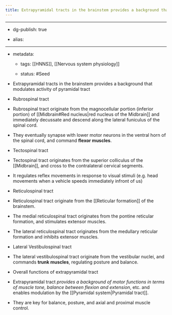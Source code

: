 ```yaml
---
title: Extrapyramidal tracts in the brainstem provides a background that modulates activity of pyramidal tract
---
```


- --

- dg-publish: true

- alias:

- --

- metadata:
	 - tags: [[HNNS]], [[Nervous system physiology]]

	 - status: #Seed 

- Extrapyramidal tracts in the brainstem provides a background that modulates activity of pyramidal tract

- Rubrospinal tract

- Rubrospinal tract originate from the magnocellular portion (inferior portion) of [[Midbrain#Red nucleus|red nucleus of the Midbrain]] and immediately decussate and descend along the lateral funiculus of the spinal cord.

- They eventually synapse with lower motor neurons in the ventral horn of the spinal cord, and command **flexor muscles**.

- Tectospinal tract

- Tectospinal tract originates from the superior colliculus of the [[Midbrain]], and cross to the contralateral cervical segments.

- It regulates reflex movements in response to visual stimuli (e.g. head movements when a vehicle speeds immediately infront of us)

- Reticulospinal tract

- Reticulospinal tract originate from the [[Reticular formation]] of the brainstem.

- The medial reticulospinal tract originates from the pontine reticular formation, and stimulates extensor muscles.

- The lateral reticulospinal tract originates from the medullary reticular formation and inhibits extensor muscles.

- Lateral Vestibulospinal tract

- The lateral vestibulospinal tract originate from the vestibular nuclei, and commands **trunk muscles**, regulating posture and balance.

- Overall functions of extrapyramidal tract

- Extrapyramidal tract *provides a background of motor functions in terms of muscle tone, balance between flexion and extension*, etc. and enables modulation by the [[Pyramidal system|Pyramidal tract]].

- They are key for balance, posture, and axial and proximal muscle control.
